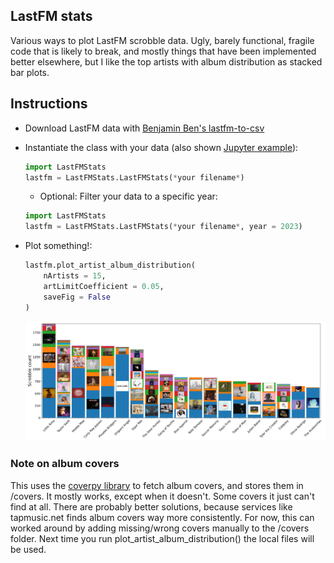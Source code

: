 ## LastFM stats

Various ways to plot LastFM scrobble data. Ugly, barely functional, fragile code that is likely to break, and mostly things that have been implemented better elsewhere, but I like the top artists with album distribution as stacked bar plots. 

## Instructions

- Download LastFM data with [Benjamin Ben's lastfm-to-csv](https://benjaminbenben.com/lastfm-to-csv/)
- Instantiate the class with your data (also shown [Jupyter example](LastFM-stats-testing.ipynb)):

    ```python 
    import LastFMStats
    lastfm = LastFMStats.LastFMStats(*your filename*)
    ```
    - Optional: Filter your data to a specific year:
    ```python
    import LastFMStats
    lastfm = LastFMStats.LastFMStats(*your filename*, year = 2023)
    ```
- Plot something!: 
    ```python
    lastfm.plot_artist_album_distribution(
        nArtists = 15,
        artLimitCoefficient = 0.05,
        saveFig = False
    )
    ```
    ![plot](output/topArtists_2023-12-23.jpg)

### Note on album covers

This uses the [coverpy library](https://github.com/matteing/coverpy) to fetch album covers, and stores them in /covers. It mostly works, except when it doesn't. Some covers it just can't find at all. There are probably better solutions, because services like tapmusic.net finds album covers way more consistently. For now, this can worked around by adding missing/wrong covers manually to the /covers folder. Next time you run plot_artist_album_distribution() the local files will be used. 